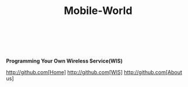    # <header>Mobile-World</header>

**Programming Your Own Wireless Service(WIS)**
 
 http://github.com[Home]
 http://github.com[WIS]
 http://github.com[About us]
 
 
 
